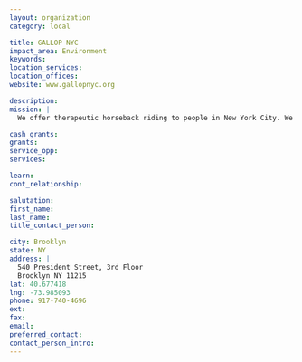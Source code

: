 ```yaml
---
layout: organization
category: local

title: GALLOP NYC
impact_area: Environment
keywords: 
location_services: 
location_offices: 
website: www.gallopnyc.org

description: 
mission: |
  We offer therapeutic horseback riding to people in New York City. We use the horse to provide physical, psychological, cognitive and educational therapies that help people who have learning disabilities or are disabled to gain skills and have fun in a safe, supportive and dignified manner, and at all times based on good horsemanship and respect for both people and the animal.

cash_grants: 
grants: 
service_opp: 
services: 

learn: 
cont_relationship: 

salutation: 
first_name: 
last_name: 
title_contact_person: 

city: Brooklyn
state: NY
address: |
  540 President Street, 3rd Floor  
  Brooklyn NY 11215
lat: 40.677418
lng: -73.985093
phone: 917-740-4696
ext: 
fax: 
email: 
preferred_contact: 
contact_person_intro: 
---
```

